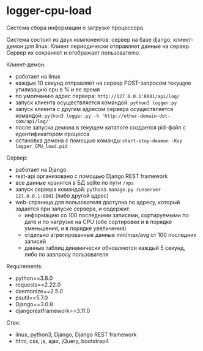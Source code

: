 # logger-cpu-load

Система сбора информации о загрузке процессора

Система состоит из двух компонентов: сервер на базе django, клиент-демон для linux. Клиент периодически отправляет данные на сервер. Сервер их сохраняет и отображает пользователю.

Клиент-демон:
- работает на linux
- каждые 10 секунд отправляет на сервер POST-запросом текущую утилизацию cpu в % и ее время
- по умолчанию адрес сервера: `http://127.0.0.1:8001/api/log/`
- запуск клиента осуществляется командой: `python3 logger.py`
- запуск клиента с другим адресом сервера осуществляется командой: `python3 logger.py -h 'http://other-domain-dot-com/api/log/'`
- после запуска демона в текущем каталоге создается pid-файл с идентификатором процесса
- остановка демона с помощью команды `start-stop-deamon -Kvp logger_CPU_load.pid`

Сервер:
- работает на Django
- rest-api организовано с помощью Django REST framework
- все данные хранятся в БД sqlite по пути `/vps`
- запуск сервера командой: `python3 manage.py runserver 127.0.0.1:8001` (либо другой адрес)
- web-страница для пользователя доступна по адресу, который задается при запуске сервера, и содержит: 
  - информацию со 100 последними записями, сортируемыми по дате и по нагрузке на CPU (обе сортировки и в порядке уменьшения, и в порядке увеличения) 
  - отдельно агрегированные данные min/max/avg от 100 последних записей
  - данные таблиц динамически обновляются каждый 5 секунд, либо по завпросу пользователя

Requirements:
- python==3.8.0
- requests==2.22.0
- daemonize==2.5.0
- psutil==5.7.0
- Django==3.0.8
- djangorestframework==3.11.0

Стек:
- linux, python3, Django, Django REST framework
- html, css, js, ajax, jQuery, bootstrap4
